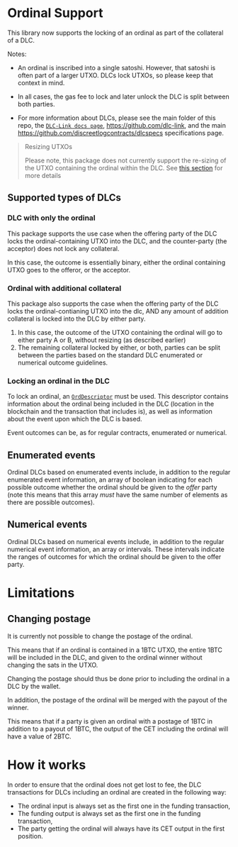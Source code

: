 # Ordinal Support

This library now supports the locking of an ordinal as part of the collateral of a DLC.

Notes:
* An ordinal is inscribed into a single satoshi. However, that satoshi is often part of a larger UTXO. DLCs lock UTXOs, so please keep that context in mind.

* In all cases, the gas fee to lock and later unlock the DLC is split between both parties.

* For more information about DLCs, please see the main folder of this repo, the [`DLC-Link docs page`](https://docs.dlc.link), https://github.com/dlc-link, and the main https://github.com/discreetlogcontracts/dlcspecs specifications page.

> Resizing UTXOs
>
> Please note, this package does not currently support the re-sizing of the UTXO containing the ordinal within the DLC. See [this section](#changing-postage) for more details


## Supported types of DLCs

### DLC with only the ordinal
This package supports the use case when the offering party of the DLC locks the ordinal-containing UTXO into the DLC, and the counter-party (the acceptor) does not lock any collateral.

In this case, the outcome is essentially binary, either the ordinal containing UTXO goes to the offeror, or the acceptor.

### Ordinal with additional collateral
This package also supports the case when the offering party of the DLC locks the ordinal-contianing UTXO into the dlc, AND any amount of addition collateral is locked into the DLC by either party.

1. In this case, the outcome of the UTXO containing the ordinal will go to either party A or B, without resizing (as described earlier)
2. The remaining collateral locked by either, or both, parties can be split between the parties based on the standard DLC enumerated or numerical outcome guidelines.

### Locking an ordinal in the DLC

To lock an ordinal, an [`OrdDescriptor`](../dlc-manager/src/contract/ord_descriptor.rs) must be used. This descriptor contains information about the ordinal being included in the DLC (location in the blockchain and the transaction that includes is), as well as information about the event upon which the DLC is based.

Event outcomes can be, as for regular contracts, enumerated or numerical.

## Enumerated events

Ordinal DLCs based on enumerated events include, in addition to the regular enumerated event information, an array of boolean indicating for each possible outcome whether the ordinal should be given to the *offer* party (note this means that this array *must* have the same number of elements as there are possible outcomes).

## Numerical events

Ordinal DLCs based on numerical events include, in addition to the regular numerical event information, an array or intervals.
These intervals indicate the ranges of outcomes for which the ordinal should be given to the offer party.

# Limitations

## Changing postage

It is currently not possible to change the postage of the ordinal.

This means that if an ordinal is contained in a 1BTC UTXO, the entire 1BTC will be included in the DLC, and given to the ordinal winner without changing the sats in the UTXO.

Changing the postage should thus be done prior to including the ordinal in a DLC by the wallet.

In addition, the postage of the ordinal will be merged with the payout of the winner.

This means that if a party is given an ordinal with a postage of 1BTC in addition to a payout of 1BTC, the output of the CET including the ordinal will have a value of 2BTC.

# How it works

In order to ensure that the ordinal does not get lost to fee, the DLC transactions for DLCs including an ordinal are created in the following way:
* The ordinal input is always set as the first one in the funding transaction,
* The funding output is always set as the first one in the funding transaction,
* The party getting the ordinal will always have its CET output in the first position.
